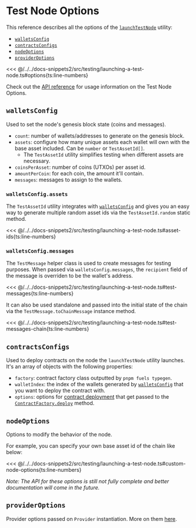 # Test Node Options

This reference describes all the options of the [`launchTestNode`](./launching-a-test-node.md) utility:

- [`walletsConfig`](./test-node-options.md#walletsconfig)
- [`contractsConfigs`](./test-node-options.md#contractsconfigs)
- [`nodeOptions`](./test-node-options.md#nodeoptions)
- [`providerOptions`](./test-node-options.md#provideroptions)

<<< @/../../docs-snippets2/src/testing/launching-a-test-node.ts#options{ts:line-numbers}

Check out the [API reference](https://fuels-ts-docs-api.vercel.app/interfaces/_fuel_ts_contract.test_utils.LaunchTestNodeOptions.html) for usage information on the Test Node Options.

## `walletsConfig`

Used to set the node's genesis block state (coins and messages).

- `count`: number of wallets/addresses to generate on the genesis block.
- `assets`: configure how many unique assets each wallet will own with the base asset included. Can be `number` or `TestAssetId[]`.
  - The `TestAssetId` utility simplifies testing when different assets are necessary.
- `coinsPerAsset`: number of coins (UTXOs) per asset id.
- `amountPerCoin`: for each coin, the amount it'll contain.
- `messages`: messages to assign to the wallets.

### `walletsConfig.assets`

The `TestAssetId` utility integrates with [`walletsConfig`](./test-node-options.md#walletsconfig) and gives you an easy way to generate multiple random asset ids via the `TestAssetId.random` static method.

<<< @/../../docs-snippets2/src/testing/launching-a-test-node.ts#asset-ids{ts:line-numbers}

### `walletsConfig.messages`

The `TestMessage` helper class is used to create messages for testing purposes. When passed via `walletsConfig.messages`, the `recipient` field of the message is overriden to be the wallet's address.

<<< @/../../docs-snippets2/src/testing/launching-a-test-node.ts#test-messages{ts:line-numbers}

It can also be used standalone and passed into the initial state of the chain via the `TestMessage.toChainMessage` instance method.

<<< @/../../docs-snippets2/src/testing/launching-a-test-node.ts#test-messages-chain{ts:line-numbers}

## `contractsConfigs`

Used to deploy contracts on the node the `launchTestNode` utility launches. It's an array of objects with the following properties:

- `factory`: contract factory class outputted by `pnpm fuels typegen`.
- `walletIndex`: the index of the wallets generated by [`walletsConfig`](./test-node-options.md#walletsconfig) that you want to deploy the contract with.
- `options`: options for [contract deployment](../contracts/deploying-contracts.md#2-contract-deployment) that get passed to the [`ContractFactory.deploy`](https://fuels-ts-docs-api.vercel.app/classes/_fuel_ts_contract.index.ContractFactory.html#deploy) method.

## `nodeOptions`

<!-- TODO: will cross-reference work done in [#1915](https://github.com/FuelLabs/fuels-ts/issues/1915) -->

Options to modify the behavior of the node.

For example, you can specify your own base asset id of the chain like below:

<<< @/../../docs-snippets2/src/testing/launching-a-test-node.ts#custom-node-options{ts:line-numbers}

_Note: The API for these options is still not fully complete and better documentation will come in the future._

## `providerOptions`

Provider options passed on `Provider` instantiation. More on them [here](../provider/provider-options.md).
